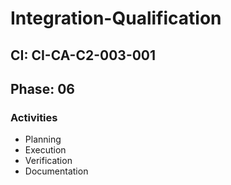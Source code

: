 # Integration-Qualification

## CI: CI-CA-C2-003-001
## Phase: 06

### Activities
- Planning
- Execution
- Verification
- Documentation
